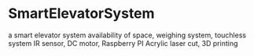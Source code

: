 # SmartElevatorSystem
a smart elevator system
availability of space, weighing system, touchless system
IR sensor, DC motor, Raspberry PI
Acrylic laser cut, 3D printing
